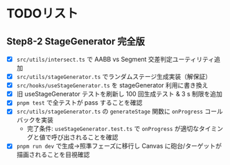 # TODOリスト

## Step8-2 StageGenerator 完全版

- [x] `src/utils/intersect.ts` で AABB vs Segment 交差判定ユーティリティ追加
- [x] `src/utils/stageGenerator.ts` でランダムステージ生成実装（解保証）
- [x] `src/hooks/useStageGenerator.ts` を stageGenerator 利用に書き換え
- [x] 旧 useStageGenerator テストを刷新し 100 回生成テスト & 3 s 制限を追加
- [x] `pnpm test` で全テストが pass することを確認
- [x] `src/utils/stageGenerator.ts` の `generateStage` 関数に `onProgress` コールバックを実装
  - 完了条件: `useStageGenerator.test.ts` で `onProgress` が適切なタイミングと値で呼び出されることを確認
- [x] `pnpm run dev` で生成→照準フェーズに移行し Canvas に砲台/ターゲットが描画されることを目視確認

